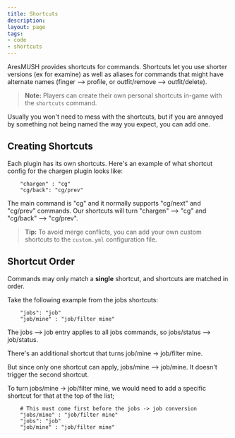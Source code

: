 ```yaml
---
title: Shortcuts
description:
layout: page
tags: 
- code
- shortcuts
---
```


AresMUSH provides shortcuts for commands. Shortcuts let you use shorter versions (ex for examine) as well as aliases for commands that might have alternate names (finger --> profile, or outfit/remove --> outfit/delete).

> <i class="fa fa-exclamation-triangle"></i> **Note:** Players can create their own personal shortcuts in-game with the `shortcuts` command.

Usually you won't need to mess with the shortcuts, but if you are annoyed by something not being named the way you expect, you can add one.   

## Creating Shortcuts

Each plugin has its own shortcuts.  Here's an example of what shortcut config for the chargen plugin looks like:

        "chargen" : "cg"
        "cg/back": "cg/prev"

The main command is "cg" and it normally supports "cg/next" and "cg/prev" commands.  Our shortcuts will turn "chargen" --> "cg" and "cg/back" --> "cg/prev".

> <i class="fa fa-info-circle"></i> **Tip:** To avoid merge conflicts, you can add your own custom shortcuts to the `custom.yml` configuration file.  

## Shortcut Order

Commands may only match a **single** shortcut, and shortcuts are matched in order.  

Take the following example from the jobs shortcuts:

        "jobs": "job"
        "job/mine" : "job/filter mine"

The jobs --> job entry applies to all jobs commands, so jobs/status --> job/status.

There's an additional shortcut that turns job/mine -> job/filter mine.

But since only one shortcut can apply, jobs/mine --> job/mine.  It doesn't trigger the second shortcut.

To turn jobs/mine -> job/filter mine, we would need to add a specific shortcut for that at the top of the list;

        # This must come first before the jobs -> job conversion
        "jobs/mine" : "job/filter mine"
        "jobs": "job"
        "job/mine" : "job/filter mine"
